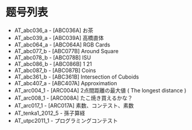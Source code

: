 # 题号列表

- AT_abc036_a - [ABC036A] お茶
- AT_abc039_a - [ABC039A] 高橋直体
- AT_abc064_a - [ABC064A] RGB Cards
- AT_abc077_b - [ABC077B] Around Square
- AT_abc078_b - [ABC078B] ISU
- AT_abc086_b - [ABC086B] 1 21
- AT_abc087_b - [ABC087B] Coins
- AT_abc361_b - [ABC361B] Intersection of Cuboids
- AT_abc407_a - [ABC407A] Approximation
- AT_arc004_1 - [ARC004A] 2点間距離の最大値 ( The longest distance )
- AT_arc008_1 - [ARC008A] たこ焼き買えるかな？
- AT_arc017_1 - [ARC017A] 素数、コンテスト、素数
- AT_tenka1_2012_5 - 孫子算経
- AT_utpc2011_1 - プログラミングコンテスト
